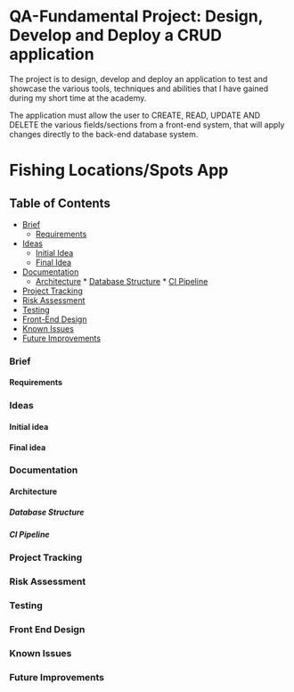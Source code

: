 # QA-Fundamental Project: Design, Develop and Deploy a CRUD application
The project is to design, develop and deploy an application to test and showcase the various tools, techniques and abilities that I have gained during my short time at the academy.

The application must allow the user to CREATE, READ, UPDATE AND DELETE the various fields/sections from a front-end system, that will apply changes directly to the back-end database system.

# Fishing Locations/Spots App

## Table of Contents
* [Brief](#brief)
	* [Requirements](#requirements)
* [Ideas](#ideas)
	* [Initial Idea](initial-idea)
 	* [Final Idea](#final-idea)
* [Documentation](#documentation)
  * [Architecture](#architecture)
	 	* [Database Structure](#database-structure)
	 	* [CI Pipeline](#ci-pipeline)
 * [Project Tracking](#project-tracking)
 * [Risk Assessment](#risk-assessment)
 * [Testing](#testing)
 * [Front-End Design](#front-end-design)
 * [Known Issues](#known-issues)
 * [Future Improvements](#future-improvements)

### Brief

#### Requirements

### Ideas

#### Initial idea

#### Final idea

### Documentation

#### Architecture

##### Database Structure
##### CI Pipeline
### Project Tracking
### Risk Assessment
### Testing
### Front End Design
### Known Issues
### Future Improvements
